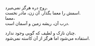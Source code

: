 روح دره هرگز نمی‌میرد.  
اسمش را معما بگذار. آن زن، مادر نخست.  
معما،  
درب آن، ریشه زمین و آسمان است.

چنان نازک و لطیف که گویی وجود ندارد.  
استفاده می‌شود اما هرگز از آن کاسته نمی‌شود.